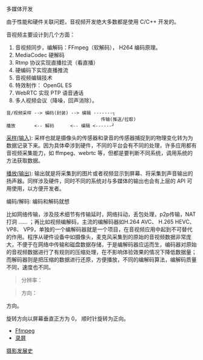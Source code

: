 多媒体开发

由于性能和硬件关联问题，音视频开发绝大多数都是使用 C/C++ 开发的。

音视频主要设计到几个方面：

1. 音视频同步，编解码：FFmpeg（软解码）， H264 编码原理。
2. MediaCodec 硬解码
3. Rtmp 协议实现直播拉流（看直播）
4. 硬编码下实现直播推流
5. 音视频编辑技术
6. 特效制作： OpenGL ES
7. WebRTC 实现 PTP 语音通话
8. 多人视频会议（降噪，回声消除）。

```
音/视频采样 --> 编码(封装) --> 编辑 -------┐
                                   传输(推送/拉取)
播放       <-- 解码      <-- 编辑 <------┘
```

[采样(输入)](): 采样也就是摄像头的传感器和录音的传感器捕捉到的物理变化转为为数据记录下来。因为具体牵涉到硬件，不同的平台会有不同的处理，许多应用都有音视频采集能力，如 ffmpeg、webrtc 等，但都是要判断不同系统，调用系统的方法获取数据。

[播放(输出)](): 输出就是将采集到的图片或者视频显示到屏幕、将采集到声音输出的扬声器。同样涉及硬件，同时不同的系统对与多媒体的输出也会有上层的 API 可用使用，以方便开发者。

编码/解码: 编码和解码就想


比如网络传输，涉及技术细节有传输延时，网络抖动，丢包处理，p2p传输，NAT打洞 ...... ；再比如视频编解码，主流的编解码器如H.264 AVC、 H.265 HEVC、 VP8、 VP9，单独的一个编解码器就是一个项目，在音视频应用中起到不可替代的作用。程序从硬件设备中如摄像头，麦克风采集到的原始的音视频数据非常庞大，不便于在网络中传输和磁盘数据存储，于是编解码器应运而生，编码器对原始的音视频数据进行了有规则的压缩处理，在不影响体验效果的情况下降低数据量；而解码器则是把压缩的数据进行还原，方便播放，不同的编解码算法，编解码质量不同，速度也不同。



> 分辨率：

> 方向：

方向。

旋转方向以屏幕垂直正方为 0， 顺时针旋转为正向。

- [Ffmpeg](ffmpeg/README.md)
- [录屏](https://www.jianshu.com/p/8b313692ac85)

[摄影发展史](https://www.sohu.com/a/334941272_99925122)